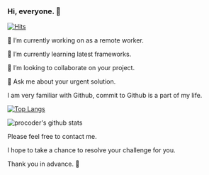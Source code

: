 ### Hi, everyone. 👋

[![Hits](https://hits.seeyoufarm.com/api/count/incr/badge.svg?url=https%3A%2F%2Fgithub.com%2Fkevin-scott630%2Fhit-counter)](https://hits.seeyoufarm.com)

🔭 I’m currently working on as a remote worker.

🌱 I’m currently learning latest frameworks.

👯 I’m looking to collaborate on your project.

💬 Ask me about your urgent solution.

I am very familiar with Github, commit to Github is a part of my life. 

[![Top Langs](https://github-readme-stats.vercel.app/api/top-langs/?username=kevin-scott630)](https://github.com/anuraghazra/github-readme-stats)

![procoder's github stats](https://github-readme-stats.vercel.app/api?username=kevin-scott630&show_icons=true&theme=vue)

Please feel free to contact me.

I hope to take a chance to resolve your challenge for you.

Thank you in advance. 👋
